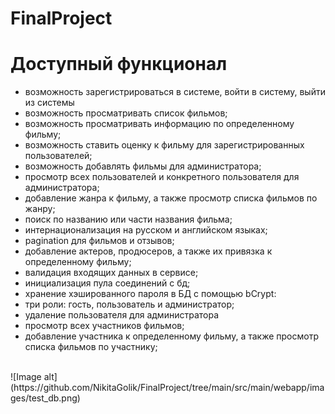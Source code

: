 # FinalProject

# Доступный функционал

- возможность зарегистрироваться в системе, войти в систему, выйти из системы
- возможность просматривать список фильмов;
- возможность просматривать информацию по определенному фильму;
- возможность ставить оценку к фильму для зарегистрированных пользователей;
- возможность добавлять фильмы для администратора;
- просмотр всех пользователей и конкретного пользователя для администратора;
- добавление жанра к фильму, а также просмотр списка фильмов по жанру;
- поиск по названию или части названия фильма;
- интернационализация на русском и английском языках;
- pagination для фильмов и отзывов;
- добавление актеров, продюсеров, а также их привязка к определенному фильму;
- валидация входящих данных в сервисе;
- инициализация пула соединений с бд;
- хранение хэшированного пароля в БД с помощью bCrypt:
- три роли: гость, пользователь и администратор;
- удаление пользователя для администратора
- просмотр всех участников фильмов;
- добавление участника к определенному фильму, а также просмотр списка фильмов по участнику;
<br>
![Image alt](https://github.com/NikitaGolik/FinalProject/tree/main/src/main/webapp/images/test_db.png)
<br>